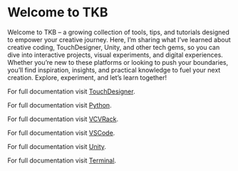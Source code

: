 # Welcome to TKB


Welcome to TKB – a growing collection of tools, tips, and tutorials designed to empower your creative journey. Here, I’m sharing what I’ve learned about creative coding, TouchDesigner, Unity, and other tech gems, so you can dive into interactive projects, visual experiments, and digital experiences. Whether you’re new to these platforms or looking to push your boundaries, you’ll find inspiration, insights, and practical knowledge to fuel your next creation. Explore, experiment, and let’s learn together!

For full documentation visit [TouchDesigner](./topics/TouchDesigner/TouchDesigner.md).

For full documentation visit [Python](./topics/Python/index.md).

For full documentation visit [VCVRack](./topics/VCVRack/index.md).

For full documentation visit [VSCode](./topics/VSCode/index.md).

For full documentation visit [Unity](./topics/Unity/index.md).

For full documentation visit [Terminal](./topics/Terminal/index.md).

